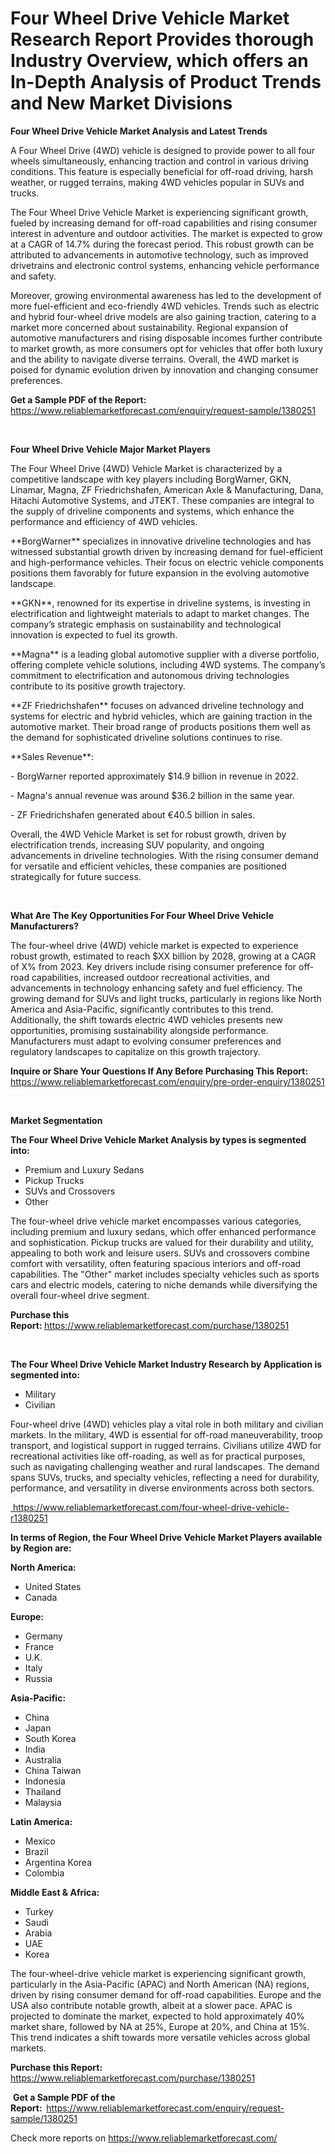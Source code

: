 <p><h1>Four Wheel Drive Vehicle Market Research Report Provides thorough Industry Overview, which offers an In-Depth Analysis of Product Trends and New Market Divisions</h1></p><p><strong>Four Wheel Drive Vehicle Market Analysis and Latest Trends</strong></p>
<p><p>A Four Wheel Drive (4WD) vehicle is designed to provide power to all four wheels simultaneously, enhancing traction and control in various driving conditions. This feature is especially beneficial for off-road driving, harsh weather, or rugged terrains, making 4WD vehicles popular in SUVs and trucks.</p><p>The Four Wheel Drive Vehicle Market is experiencing significant growth, fueled by increasing demand for off-road capabilities and rising consumer interest in adventure and outdoor activities. The market is expected to grow at a CAGR of 14.7% during the forecast period. This robust growth can be attributed to advancements in automotive technology, such as improved drivetrains and electronic control systems, enhancing vehicle performance and safety. </p><p>Moreover, growing environmental awareness has led to the development of more fuel-efficient and eco-friendly 4WD vehicles. Trends such as electric and hybrid four-wheel drive models are also gaining traction, catering to a market more concerned about sustainability. Regional expansion of automotive manufacturers and rising disposable incomes further contribute to market growth, as more consumers opt for vehicles that offer both luxury and the ability to navigate diverse terrains. Overall, the 4WD market is poised for dynamic evolution driven by innovation and changing consumer preferences.</p></p>
<p><strong>Get a Sample PDF of the Report:&nbsp;</strong> <a href="https://www.reliablemarketforecast.com/enquiry/request-sample/1380251?utm_campaign=3078&utm_medium=2&utm_source=Github&utm_content=ia&utm_term=30032025&utm_id=four-wheel-drive-vehicle">https://www.reliablemarketforecast.com/enquiry/request-sample/1380251</a></p>
<p>&nbsp;</p>
<p><strong>Four Wheel Drive Vehicle Major Market Players</strong></p>
<p><p>The Four Wheel Drive (4WD) Vehicle Market is characterized by a competitive landscape with key players including BorgWarner, GKN, Linamar, Magna, ZF Friedrichshafen, American Axle & Manufacturing, Dana, Hitachi Automotive Systems, and JTEKT. These companies are integral to the supply of driveline components and systems, which enhance the performance and efficiency of 4WD vehicles.</p><p>**BorgWarner** specializes in innovative driveline technologies and has witnessed substantial growth driven by increasing demand for fuel-efficient and high-performance vehicles. Their focus on electric vehicle components positions them favorably for future expansion in the evolving automotive landscape.</p><p>**GKN**, renowned for its expertise in driveline systems, is investing in electrification and lightweight materials to adapt to market changes. The company’s strategic emphasis on sustainability and technological innovation is expected to fuel its growth.</p><p>**Magna** is a leading global automotive supplier with a diverse portfolio, offering complete vehicle solutions, including 4WD systems. The company’s commitment to electrification and autonomous driving technologies contribute to its positive growth trajectory.</p><p>**ZF Friedrichshafen** focuses on advanced driveline technology and systems for electric and hybrid vehicles, which are gaining traction in the automotive market. Their broad range of products positions them well as the demand for sophisticated driveline solutions continues to rise.</p><p>**Sales Revenue**: </p><p>- BorgWarner reported approximately $14.9 billion in revenue in 2022.</p><p>- Magna's annual revenue was around $36.2 billion in the same year.</p><p>- ZF Friedrichshafen generated about €40.5 billion in sales.</p><p>Overall, the 4WD Vehicle Market is set for robust growth, driven by electrification trends, increasing SUV popularity, and ongoing advancements in driveline technologies. With the rising consumer demand for versatile and efficient vehicles, these companies are positioned strategically for future success.</p></p>
<p>&nbsp;</p>
<p><strong>What Are The Key Opportunities For Four Wheel Drive Vehicle Manufacturers?</strong></p>
<p><p>The four-wheel drive (4WD) vehicle market is expected to experience robust growth, estimated to reach $XX billion by 2028, growing at a CAGR of X% from 2023. Key drivers include rising consumer preference for off-road capabilities, increased outdoor recreational activities, and advancements in technology enhancing safety and fuel efficiency. The growing demand for SUVs and light trucks, particularly in regions like North America and Asia-Pacific, significantly contributes to this trend. Additionally, the shift towards electric 4WD vehicles presents new opportunities, promising sustainability alongside performance. Manufacturers must adapt to evolving consumer preferences and regulatory landscapes to capitalize on this growth trajectory.</p></p>
<p><strong>Inquire or Share Your Questions If Any Before Purchasing This Report:</strong> <a href="https://www.reliablemarketforecast.com/enquiry/pre-order-enquiry/1380251?utm_campaign=3078&utm_medium=2&utm_source=Github&utm_content=ia&utm_term=30032025&utm_id=four-wheel-drive-vehicle">https://www.reliablemarketforecast.com/enquiry/pre-order-enquiry/1380251</a></p>
<p>&nbsp;</p>
<p><strong>Market Segmentation</strong></p>
<p><strong>The Four Wheel Drive Vehicle Market Analysis by types is segmented into:</strong></p>
<p><ul><li>Premium and Luxury Sedans</li><li>Pickup Trucks</li><li>SUVs and Crossovers</li><li>Other</li></ul></p>
<p><p>The four-wheel drive vehicle market encompasses various categories, including premium and luxury sedans, which offer enhanced performance and sophistication. Pickup trucks are valued for their durability and utility, appealing to both work and leisure users. SUVs and crossovers combine comfort with versatility, often featuring spacious interiors and off-road capabilities. The "Other" market includes specialty vehicles such as sports cars and electric models, catering to niche demands while diversifying the overall four-wheel drive segment.</p></p>
<p><strong>Purchase this Report:&nbsp;</strong><a href="https://www.reliablemarketforecast.com/purchase/1380251?utm_campaign=3078&utm_medium=2&utm_source=Github&utm_content=ia&utm_term=30032025&utm_id=four-wheel-drive-vehicle">https://www.reliablemarketforecast.com/purchase/1380251</a></p>
<p>&nbsp;</p>
<p><strong>The Four Wheel Drive Vehicle Market Industry Research by Application is segmented into:</strong></p>
<p><ul><li>Military</li><li>Civilian</li></ul></p>
<p><p>Four-wheel drive (4WD) vehicles play a vital role in both military and civilian markets. In the military, 4WD is essential for off-road maneuverability, troop transport, and logistical support in rugged terrains. Civilians utilize 4WD for recreational activities like off-roading, as well as for practical purposes, such as navigating challenging weather and rural landscapes. The demand spans SUVs, trucks, and specialty vehicles, reflecting a need for durability, performance, and versatility in diverse environments across both sectors.</p></p>
<p><a href="https://www.reliablemarketforecast.com/four-wheel-drive-vehicle-r1380251?utm_campaign=3078&utm_medium=2&utm_source=Github&utm_content=ia&utm_term=30032025&utm_id=four-wheel-drive-vehicle">&nbsp;https://www.reliablemarketforecast.com/four-wheel-drive-vehicle-r1380251</a></p>
<p><strong>In terms of Region, the Four Wheel Drive Vehicle Market Players available by Region are:</strong></p>
<p>
    <p> <strong> North America: </strong>
        <ul>
            <li>United States</li>
            <li>Canada</li>
        </ul>
        </p> 
    <p> <strong> Europe: </strong>
        <ul>
            <li>Germany</li>
            <li>France</li>
            <li>U.K.</li>
            <li>Italy</li>
            <li>Russia</li>
        </ul>
        </p> 
    <p> <strong> Asia-Pacific: </strong>
        <ul>
            <li>China</li>
            <li>Japan</li>
            <li>South Korea</li>
            <li>India</li>
            <li>Australia</li>
            <li>China Taiwan</li>
            <li>Indonesia</li>
            <li>Thailand</li>
            <li>Malaysia</li>
        </ul>
        </p> 
    <p> <strong> Latin America: </strong>
        <ul>
            <li>Mexico</li>
            <li>Brazil</li>
            <li>Argentina Korea</li>
            <li>Colombia</li>
        </ul>
        </p> 
    <p> <strong> Middle East & Africa: </strong>
        <ul>
            <li>Turkey</li>
            <li>Saudi</li>
            <li>Arabia</li>
            <li>UAE</li>
            <li>Korea</li>
        </ul>
    </p>
    </p>
<p><p>The four-wheel-drive vehicle market is experiencing significant growth, particularly in the Asia-Pacific (APAC) and North American (NA) regions, driven by rising consumer demand for off-road capabilities. Europe and the USA also contribute notable growth, albeit at a slower pace. APAC is projected to dominate the market, expected to hold approximately 40% market share, followed by NA at 25%, Europe at 20%, and China at 15%. This trend indicates a shift towards more versatile vehicles across global markets.</p></p>
<p><strong>Purchase this Report: </strong><a href="https://www.reliablemarketforecast.com/purchase/1380251?utm_campaign=3078&utm_medium=2&utm_source=Github&utm_content=ia&utm_term=30032025&utm_id=four-wheel-drive-vehicle">https://www.reliablemarketforecast.com/purchase/1380251</a></p>
<p>&nbsp;<strong>Get a Sample PDF of the Report:&nbsp;&nbsp;</strong><a href="https://www.reliablemarketforecast.com/enquiry/request-sample/1380251?utm_campaign=3078&utm_medium=2&utm_source=Github&utm_content=ia&utm_term=30032025&utm_id=four-wheel-drive-vehicle">https://www.reliablemarketforecast.com/enquiry/request-sample/1380251</a></p>
<p><strong></strong></p>
<p>Check more reports on <a href="https://www.reliablemarketforecast.com/?utm_campaign=3078&utm_medium=2&utm_source=Github&utm_content=ia&utm_term=30032025&utm_id=four-wheel-drive-vehicle">https://www.reliablemarketforecast.com/</a></p>